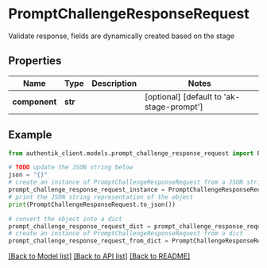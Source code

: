 # PromptChallengeResponseRequest

Validate response, fields are dynamically created based on the stage

## Properties

Name | Type | Description | Notes
------------ | ------------- | ------------- | -------------
**component** | **str** |  | [optional] [default to 'ak-stage-prompt']

## Example

```python
from authentik_client.models.prompt_challenge_response_request import PromptChallengeResponseRequest

# TODO update the JSON string below
json = "{}"
# create an instance of PromptChallengeResponseRequest from a JSON string
prompt_challenge_response_request_instance = PromptChallengeResponseRequest.from_json(json)
# print the JSON string representation of the object
print(PromptChallengeResponseRequest.to_json())

# convert the object into a dict
prompt_challenge_response_request_dict = prompt_challenge_response_request_instance.to_dict()
# create an instance of PromptChallengeResponseRequest from a dict
prompt_challenge_response_request_from_dict = PromptChallengeResponseRequest.from_dict(prompt_challenge_response_request_dict)
```
[[Back to Model list]](../README.md#documentation-for-models) [[Back to API list]](../README.md#documentation-for-api-endpoints) [[Back to README]](../README.md)


